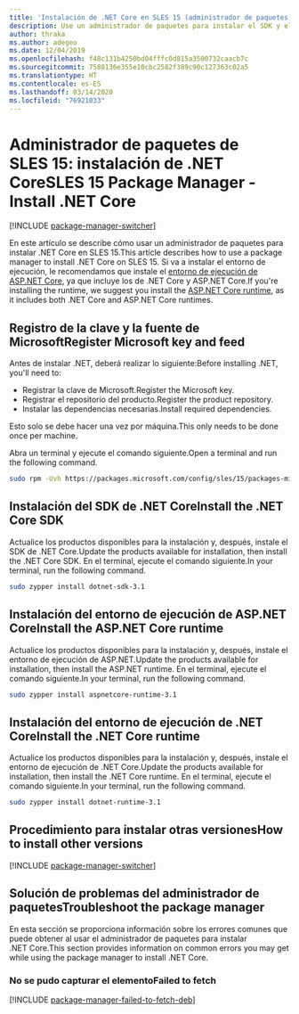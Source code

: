 ```yaml
---
title: 'Instalación de .NET Core en SLES 15 (administrador de paquetes): .NET Core'
description: Use un administrador de paquetes para instalar el SDK y el entorno de ejecución de .NET Core en SLES 15.
author: thraka
ms.author: adegeo
ms.date: 12/04/2019
ms.openlocfilehash: f48c131b4250bd04fffc0d815a3500732caacb7c
ms.sourcegitcommit: 7588136e355e10cbc2582f389c90c127363c02a5
ms.translationtype: HT
ms.contentlocale: es-ES
ms.lasthandoff: 03/14/2020
ms.locfileid: "76921033"
---
```

# <a name="sles-15-package-manager---install-net-core"></a><span data-ttu-id="76637-103">Administrador de paquetes de SLES 15: instalación de .NET Core</span><span class="sxs-lookup"><span data-stu-id="76637-103">SLES 15 Package Manager - Install .NET Core</span></span>

[!INCLUDE [package-manager-switcher](./includes/package-manager-switcher.md)]

<span data-ttu-id="76637-104">En este artículo se describe cómo usar un administrador de paquetes para instalar .NET Core en SLES 15.</span><span class="sxs-lookup"><span data-stu-id="76637-104">This article describes how to use a package manager to install .NET Core on SLES 15.</span></span> <span data-ttu-id="76637-105">Si va a instalar el entorno de ejecución, le recomendamos que instale el [entorno de ejecución de ASP.NET Core](#install-the-aspnet-core-runtime), ya que incluye los de .NET Core y ASP.NET Core.</span><span class="sxs-lookup"><span data-stu-id="76637-105">If you're installing the runtime, we suggest you install the [ASP.NET Core runtime](#install-the-aspnet-core-runtime), as it includes both .NET Core and ASP.NET Core runtimes.</span></span>

## <a name="register-microsoft-key-and-feed"></a><span data-ttu-id="76637-106">Registro de la clave y la fuente de Microsoft</span><span class="sxs-lookup"><span data-stu-id="76637-106">Register Microsoft key and feed</span></span>

<span data-ttu-id="76637-107">Antes de instalar .NET, deberá realizar lo siguiente:</span><span class="sxs-lookup"><span data-stu-id="76637-107">Before installing .NET, you'll need to:</span></span>

- <span data-ttu-id="76637-108">Registrar la clave de Microsoft.</span><span class="sxs-lookup"><span data-stu-id="76637-108">Register the Microsoft key.</span></span>
- <span data-ttu-id="76637-109">Registrar el repositorio del producto.</span><span class="sxs-lookup"><span data-stu-id="76637-109">Register the product repository.</span></span>
- <span data-ttu-id="76637-110">Instalar las dependencias necesarias.</span><span class="sxs-lookup"><span data-stu-id="76637-110">Install required dependencies.</span></span>

<span data-ttu-id="76637-111">Esto solo se debe hacer una vez por máquina.</span><span class="sxs-lookup"><span data-stu-id="76637-111">This only needs to be done once per machine.</span></span>

<span data-ttu-id="76637-112">Abra un terminal y ejecute el comando siguiente.</span><span class="sxs-lookup"><span data-stu-id="76637-112">Open a terminal and run the following command.</span></span>

```bash
sudo rpm -Uvh https://packages.microsoft.com/config/sles/15/packages-microsoft-prod.rpm
```

## <a name="install-the-net-core-sdk"></a><span data-ttu-id="76637-113">Instalación del SDK de .NET Core</span><span class="sxs-lookup"><span data-stu-id="76637-113">Install the .NET Core SDK</span></span>

<span data-ttu-id="76637-114">Actualice los productos disponibles para la instalación y, después, instale el SDK de .NET Core.</span><span class="sxs-lookup"><span data-stu-id="76637-114">Update the products available for installation, then install the .NET Core SDK.</span></span> <span data-ttu-id="76637-115">En el terminal, ejecute el comando siguiente.</span><span class="sxs-lookup"><span data-stu-id="76637-115">In your terminal, run the following command.</span></span>

```bash
sudo zypper install dotnet-sdk-3.1
```

## <a name="install-the-aspnet-core-runtime"></a><span data-ttu-id="76637-116">Instalación del entorno de ejecución de ASP.NET Core</span><span class="sxs-lookup"><span data-stu-id="76637-116">Install the ASP.NET Core runtime</span></span>

<span data-ttu-id="76637-117">Actualice los productos disponibles para la instalación y, después, instale el entorno de ejecución de ASP.NET.</span><span class="sxs-lookup"><span data-stu-id="76637-117">Update the products available for installation, then install the ASP.NET runtime.</span></span> <span data-ttu-id="76637-118">En el terminal, ejecute el comando siguiente.</span><span class="sxs-lookup"><span data-stu-id="76637-118">In your terminal, run the following command.</span></span>

```bash
sudo zypper install aspnetcore-runtime-3.1
```

## <a name="install-the-net-core-runtime"></a><span data-ttu-id="76637-119">Instalación del entorno de ejecución de .NET Core</span><span class="sxs-lookup"><span data-stu-id="76637-119">Install the .NET Core runtime</span></span>

<span data-ttu-id="76637-120">Actualice los productos disponibles para la instalación y, después, instale el entorno de ejecución de .NET Core.</span><span class="sxs-lookup"><span data-stu-id="76637-120">Update the products available for installation, then install the .NET Core runtime.</span></span> <span data-ttu-id="76637-121">En el terminal, ejecute el comando siguiente.</span><span class="sxs-lookup"><span data-stu-id="76637-121">In your terminal, run the following command.</span></span>

```bash
sudo zypper install dotnet-runtime-3.1
```

## <a name="how-to-install-other-versions"></a><span data-ttu-id="76637-122">Procedimiento para instalar otras versiones</span><span class="sxs-lookup"><span data-stu-id="76637-122">How to install other versions</span></span>

[!INCLUDE [package-manager-switcher](./includes/package-manager-heading-hack-pkgname.md)]

## <a name="troubleshoot-the-package-manager"></a><span data-ttu-id="76637-123">Solución de problemas del administrador de paquetes</span><span class="sxs-lookup"><span data-stu-id="76637-123">Troubleshoot the package manager</span></span>

<span data-ttu-id="76637-124">En esta sección se proporciona información sobre los errores comunes que puede obtener al usar el administrador de paquetes para instalar .NET Core.</span><span class="sxs-lookup"><span data-stu-id="76637-124">This section provides information on common errors you may get while using the package manager to install .NET Core.</span></span>

### <a name="failed-to-fetch"></a><span data-ttu-id="76637-125">No se pudo capturar el elemento</span><span class="sxs-lookup"><span data-stu-id="76637-125">Failed to fetch</span></span>

[!INCLUDE [package-manager-failed-to-fetch-deb](includes/package-manager-failed-to-fetch-rpm.md)]

